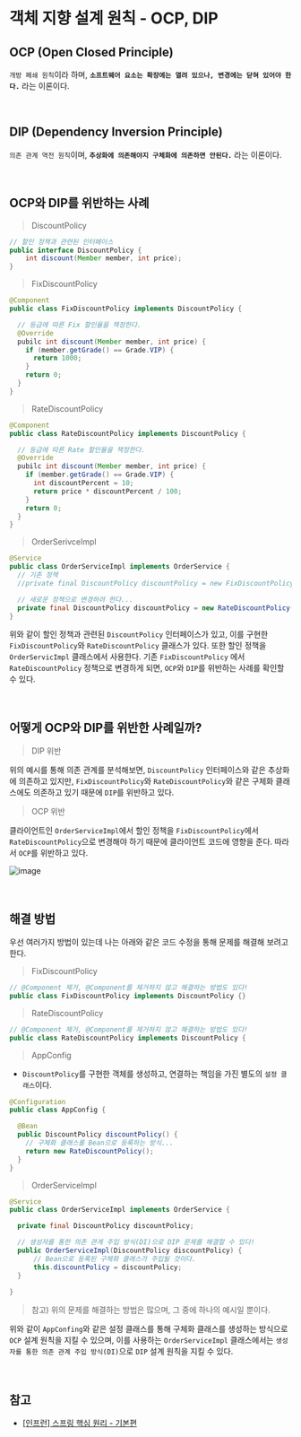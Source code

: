 # 객체 지향 설계 원칙 - OCP, DIP

## OCP (Open Closed Principle)

`개방 폐쇄 원칙`이라 하며, **`소프트웨어 요소는 확장에는 열려 있으나, 변경에는 닫혀 있어야 한다.`** 라는 이론이다.

<br>

## DIP (Dependency Inversion Principle)

`의존 관계 역전 원칙`이며, **`추상화에 의존해야지 구체화에 의존하면 안된다.`** 라는 이론이다.

<br>

## OCP와 DIP를 위반하는 사례

> DiscountPolicy

```java
// 할인 정책과 관련된 인터페이스
public interface DiscountPolicy {
    int discount(Member member, int price);
}
```

> FixDiscountPolicy

```java
@Component
public class FixDiscountPolicy implements DiscountPolicy {

  // 등급에 따른 Fix 할인율을 책정한다.
  @Override
  pubilc int discount(Member member, int price) {
    if (member.getGrade() == Grade.VIP) {
      return 1000;
    }
    return 0;
  }
}
```

> RateDiscountPolicy

```java
@Component
public class RateDiscountPolicy implements DiscountPolicy {

  // 등급에 따른 Rate 할인율을 책정한다.
  @Override
  pubilc int discount(Member member, int price) {
    if (member.getGrade() == Grade.VIP) {
      int discountPercent = 10;
      return price * discountPercent / 100;
    }
    return 0;
  }
}
```

> OrderSerivceImpl

```java
@Service
public class OrderServiceImpl implements OrderService {
  // 기존 정책
  //private final DiscountPolicy discountPolicy = new FixDiscountPolicy();

  // 새로운 정책으로 변경하려 한다...
  private final DiscountPolicy discountPolicy = new RateDiscountPolicy();
}
```

위와 같이 할인 정책과 관련된 `DiscountPolicy` 인터페이스가 있고, 이를 구현한 `FixDiscountPolicy`와 `RateDiscountPolicy` 클래스가 있다. 또한 할인 정책을 `OrderServicImpl` 클래스에서 사용한다. 기존 `FixDiscountPolicy` 에서 `RateDiscountPolicy` 정책으로 변경하게 되면, `OCP`와 `DIP`를 위반하는 사례를 확인할 수 있다.

<br>

## 어떻게 OCP와 DIP를 위반한 사례일까?

> DIP 위반

위의 예시를 통해 의존 관계를 분석해보면, `DiscountPolicy` 인터페이스와 같은 추상화에 의존하고 있지만, `FixDiscountPolicy`와 `RateDiscountPolicy`와 같은 구체화 클래스에도 의존하고 있기 때문에 `DIP`를 위반하고 있다.

> OCP 위반

클라이언트인 `OrderServiceImpl`에서 할인 정책을 `FixDiscountPolicy`에서 `RateDiscountPolicy`으로 변경해야 하기 때문에 클라이언트 코드에 영향을 준다. 따라서 `OCP`를 위반하고 있다.

![image](https://user-images.githubusercontent.com/23515771/104808949-e644b580-582c-11eb-8c4a-c2e26ad6e7d7.png)

<br>

## 해결 방법

우선 여러가지 방법이 있는데 나는 아래와 같은 코드 수정을 통해 문제를 해결해 보려고 한다.

> FixDiscountPolicy

```java
// @Component 제거, @Component를 제거하지 않고 해결하는 방법도 있다!
public class FixDiscountPolicy implements DiscountPolicy {}
```

> RateDiscountPolicy

```java
// @Component 제거, @Component를 제거하지 않고 해결하는 방법도 있다!
public class RateDiscountPolicy implements DiscountPolicy {
```

> AppConfig

- `DiscountPolicy`를 구현한 객체를 생성하고, 연결하는 책임을 가진 별도의 `설정 클래스`이다.

```java
@Configuration
public class AppConfig {

  @Bean
  public DiscountPolicy discountPolicy() {
    // 구체화 클래스를 Bean으로 등록하는 방식...
    return new RateDiscountPolicy();
  }
}
```

> OrderServiceImpl

```java
@Service
public class OrderServiceImpl implements OrderService {

  private final DiscountPolicy discountPolicy;

  // 생성자를 통한 의존 관계 주입 방식(DI)으로 DIP 문제를 해결할 수 있다!
  public OrderServiceImpl(DiscountPolicy discountPolicy) {
      // Bean으로 등록된 구체화 클래스가 주입될 것이다.
      this.discountPolicy = discountPolicy;
  }

}
```

> 참고) 위의 문제를 해결하는 방법은 많으며, 그 중에 하나의 예시일 뿐이다.

위와 같이 `AppConfing`와 같은 설정 클래스를 통해 구체화 클래스를 생성하는 방식으로 `OCP` 설계 원칙을 지킬 수 있으며, 이를 사용하는 `OrderServiceImpl` 클래스에서는 `생성자를 통한 의존 관계 주입 방식(DI)`으로 `DIP` 설계 원칙을 지킬 수 있다.

<br>

## 참고

- [[인프런] 스프링 핵심 원리 - 기본편](https://www.inflearn.com/course/%EC%8A%A4%ED%94%84%EB%A7%81-%ED%95%B5%EC%8B%AC-%EC%9B%90%EB%A6%AC-%EA%B8%B0%EB%B3%B8%ED%8E%B8/dashboard)

